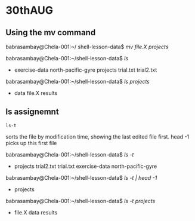# 30thAUG
## Using the **mv** command

babrasambay@Chela-001:~/ shell-lesson-data$ *mv file.X projects*

babrasambay@Chela-001:~/shell-lesson-data$ *ls*

+ exercise-data  north-pacific-gyre  projects  trial.txt  trial2.txt

babrasambay@Chela-001:~/shell-lesson-data$ *ls projects*
+ data  file.X  results
  

## ls assignemnt

`ls-t`

sorts the file by modification time, showing the last edited file first. head -1 picks up this first file

babrasambay@Chela-001:~/shell-lesson-data$ *ls -t*
+ projects  trial2.txt  trial.txt  exercise-data  north-pacific-gyre
  
babrasambay@Chela-001:~/shell-lesson-data$ *ls -t | head -1*
+ projects
  
babrasambay@Chela-001:~/shell-lesson-data$ *ls -t projects*

+ file.X  data  results
